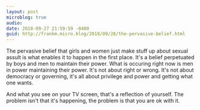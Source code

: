 ```yaml
---
layout: post
microblog: true
audio: 
date: 2018-09-27 21:59:59 -0400
guid: http://frankm.micro.blog/2018/09/28/the-pervasive-belief.html
---
```

The pervasive belief that girls and women just make stuff up about sexual assult is what enables it to happen in the first place. It's a belief perpetuated by boys and men to maintain their power. What is occuring right now is men in power maintaining their power. It's not about right or wrong. It's not about democracy or governing, it's all about privilege and power and getting what one wants. 

And what you see on your TV screen, that's a reflection of yourself. The problem isn't that it's happening, the problem is that you are ok with it. 
